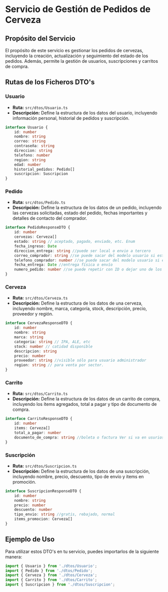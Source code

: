 # Servicio de Gestión de Pedidos de Cerveza

## Propósito del Servicio
El propósito de este servicio es gestionar los pedidos de cervezas, incluyendo la creación, actualización y seguimiento del estado de los pedidos. Además, permite la gestión de usuarios, suscripciones y carritos de compra.

## Rutas de los Ficheros DTO's

### Usuario
- **Ruta:** `src/dtos/Usuario.ts`
- **Descripción:** Define la estructura de los datos del usuario, incluyendo información personal, historial de pedidos y suscripción.

```typescript
interface Usuario {
    id: number
    nombre: string
    correo: string
    contraseña: string
    direccion: string
    telefono: number
    region: string
    edad: number
    historial_pedidos: Pedido[]
    suscripcion: Suscripcion
}
```

### Pedido
- **Ruta:** `src/dtos/Pedido.ts`
- **Descripción:** Define la estructura de los datos de un pedido, incluyendo las cervezas solicitadas, estado del pedido, fechas importantes y detalles de contacto del comprador.

``` typescript
interface PedidoResponseDTO {
    id: number
    cervezas: Cerveza[]
    estado: string // aceptado, pagado, enviado, etc. Enum
    fecha_ingreso: Date
    direccion_entrega: string //puede ser local o envio a tercero
    correo_comprador: string //se puede sacar del modelo usuario si esta logeado. Si no se solicita
    telefono_comprador: number //se puede sacar del modelo usuario si esta logeado. Si no se solicita
    fecha_entrega: Date //entrega física o envío
    numero_pedido: number //se puede repetir con ID o dejar uno de los dos
}
```

### Cerveza
- **Ruta:** `src/dtos/Cerveza.ts`
- **Descripción:** Define la estructura de los datos de una cerveza, incluyendo nombre, marca, categoría, stock, descripción, precio, proveedor y región.

``` Typescript
interface CervezaResponseDTO {
    id: number
    nombre: string
    marca: string
    categoria: string // IPA, ALE, etc
    stock: number // catidad disponible
    descripcion: string
    precio: number
    proveedor: string //visible sólo para usuario administrador
    region: string // para venta por sector.
}
```

### Carrito
- **Ruta:** `src/dtos/Carrito.ts`
- **Descripción:** Define la estructura de los datos de un carrito de compra, incluyendo los ítems agregados, total a pagar y tipo de documento de compra.

``` Typescript
interface CarritoResponseDTO {
    id: number
    items: Cerveza[]
    total_a_pagar: number
    documento_de_compra: string //boleta o factura Ver si va en usurios o en carrito.
}
```

### Suscripción
- **Ruta:** `src/dtos/Suscripcion.ts`
- **Descripción:** Define la estructura de los datos de una suscripción, incluyendo nombre, precio, descuento, tipo de envío y items en promoción.

```Typescript
interface SuscripcionResponseDTO {
    id: number
    nombre: string
    precio: number
    descuento: number
    tipo_envio: string //gratis, rebajado, normal
    items_promocion: Cerveza[]
}
```

## Ejemplo de Uso
Para utilizar estos DTO's en tu servicio, puedes importarlos de la siguiente manera:

```typescript
import { Usuario } from './dtos/Usuario';
import { Pedido } from './dtos/Pedido';
import { Cerveza } from './dtos/Cerveza';
import { Carrito } from './dtos/Carrito';
import { Suscripcion } from './dtos/Suscripcion';
```
